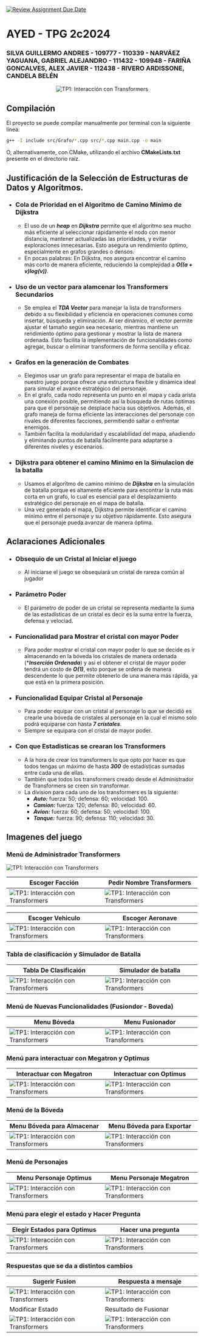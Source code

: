[![Review Assignment Due Date](https://classroom.github.com/assets/deadline-readme-button-22041afd0340ce965d47ae6ef1cefeee28c7c493a6346c4f15d667ab976d596c.svg)](https://classroom.github.com/a/SOoPfuVL)
# AYED - TPG 2c2024
### SILVA GUILLERMO ANDRES - 109777 - 110339 - NARVÁEZ YAGUANA, GABRIEL ALEJANDRO - 111432 - 109948 - FARIÑA GONCALVES, ALEX JAVIER  - 112438 - RIVERO ARDISSONE, CANDELA BELÉN
<p align="center">
   <img src="image/Banner.png" alt="TP1: Interacción con Transformers"><br>
</p>


## Compilación

El proyecto se puede compilar manualmente por terminal con la siguiente línea:

```bash
g++ -I include src/Grafo/*.cpp src/*.cpp main.cpp -o main
```

O, alternativamente, con CMake, utilizando el archivo **CMakeLists.txt** presente en el directorio raíz.

## Justificación de la Selección de Estructuras de Datos y Algoritmos.

* ### Cola de Prioridad en el Algoritmo de Camino Mínimo de Dijkstra
  * El uso de un ***heap*** en ***Dijkstra*** permite que el algoritmo sea mucho más eficiente al seleccionar rápidamente el nodo con menor distancia, mantener actualizadas las prioridades, y evitar exploraciones innecesarias. Esto asegura un rendimiento óptimo, especialmente en grafos grandes o densos.
  * En pocas palabras: En Dijkstra, nos asegura encontrar el camino más corto de manera eficiente, reduciendo la complejidad a ***O((a + v)log(v))***.


* ### Uso de un vector para alamcenar los Transformers Secundarios
  * Se emplea el ***TDA Vector*** para manejar la lista de transformers debido a su flexibilidad y eficiencia en operaciones comunes como insertar, búsqueda y eliminación. Al ser dinámico, el vector permite ajustar el tamaño según sea necesario, mientras mantiene un rendimiento óptimo para gestionar y mostrar la lista de manera ordenada. Esto facilita la implementación de funcionalidades como agregar, buscar o eliminar transformers de forma sencilla y eficaz.

* ### Grafos en la generación de Combates
  * Elegimos usar un grafo para representar el mapa de batalla en nuestro juego porque ofrece una estructura flexible y dinámica ideal para simular el avance estratégico del personaje. 
  * En el grafo, cada nodo representa un punto en el mapa y cada arista una conexión posible, permitiendo así la búsqueda de rutas óptimas para que el personaje se desplace hacia sus objetivos. Además, el grafo maneja de forma eficiente las interacciones del personaje con rivales de diferentes facciones, permitiendo saltar o enfrentar enemigos. 
  * También facilita la modularidad y escalabilidad del mapa, añadiendo y eliminando puntos de batalla fácilmente para adaptarse a diferentes niveles y escenarios. 

* ### Dijkstra para obtener el camino Minimo en la Simulacion de la batalla
  *  Usamos el algoritmo de camino mínimo de ***Dijkstra*** en la simulación de batalla porque es altamente eficiente para encontrar la ruta más corta en un grafo, lo cual es esencial para el desplazamiento estratégico del personaje en el mapa de batalla. 
  * Una vez generado el mapa, Dijkstra permite identificar el camino mínimo entre el personaje y su objetivo rápidamente. Esto asegura que el personaje pueda avanzar de manera óptima.

## Aclaraciones Adicionales
* ### Obsequio de un Cristal al Iniciar el juego
  * Al iniciarse el juego se obsequiará un cristal de rareza común al jugador 

* ### Parámetro Poder
  * El parámetro de poder de un cristal se representa mediante la suma de las estadísticas de un cristal es decir es la suma entre la fuerza, defensa y velociad.

* ### Funcionalidad para Mostrar el cristal con mayor Poder
  * Para poder mostrar el cristal con mayor poder lo que se decide es ir almacenando en la bóveda los cristales de manera ordenada (****Inserción Ordenada***) y asi el obtener el cristal de mayor poder tendrá un costo de ***O(1)***, esto porque se ordena de manera descendente lo que permite obtenerlo de una manera más rápida, ya que está en la primera posición.

* ### Funcionalidad Equipar Cristal al Personaje
  * Para poder equipar con un cristal al personaje lo que se decidió es crearle una bóveda de cristales al personaje en la cual el mismo solo podrá equiparse con hasta ***7 cristales***.
  * Siempre se equipara con el cristal de mayor poder.

* ### Con que Estadisticas se crearan los Transformers
  * A la hora de crear los transformers lo que opto por hacer es que todos tengas un máximo de hasta ***300*** de estadísticas sumadas entre cada una de ellas.
  * También que todos los transformers creado desde el Administrador de Transformers se creen sin transformar.
  * La division para cada uno de los transformers es la siguiente:
    * ***Auto:*** fuerza: 50; defensa: 60; velocidad: 100. 
    * ***Camion:*** fuerza: 120; defensa: 80; velocidad: 60.
    * ***Avion:*** fuerza: 60; defensa: 50; velocidad: 100.
    * ***Tanque:*** fuerza: 90; defensa: 110; velocidad: 30.



## Imagenes del juego
### Menú de Administrador Transformers


 <img src="image/menu_administrador_transformers.png" alt="TP1: Interacción con Transformers"> 

| Escoger Facción                                                                  | Pedir Nombre Transformers                                  |
|----------------------------------------------------------------------------------|------------------------------------------------------------|
| <img src="image/menu_pedir_faccion.png" alt="TP1: Interacción con Transformers"> | <img src="image/menu_pedir_nombre_transformers.png" alt="TP1: Interacción con Transformers"> |

| Escoger Vehiculo                                                              | Escoger Aeronave                                                               |
|-------------------------------------------------------------------------------|--------------------------------------------------------------------------------|
| <img src="image/menu_pedir_auto.png" alt="TP1: Interacción con Transformers"> | <img src="image/menu_pedir_avion.png" alt="TP1: Interacción con Transformers"> |
### Tabla de clasificación y Simulador de Batalla



| Tabla De Clasificaión                                                                    | Simulador de batalla                                                          |
|------------------------------------------------------------------------------------------|-------------------------------------------------------------------------------|
| <img src="image/mostrar_tabla_clasificaion.png" alt="TP1: Interacción con Transformers"> | <img src="image/mostrar_tabla_clasificaion.png" alt="TP1: Interacción con Transformers"> |

### Menú de Nuevas Funcionalidades (Fusiondor - Boveda)
| Menu Bóveda                                                               | Menu Fusionador                                                               |
|---------------------------------------------------------------------------|-------------------------------------------------------------------------------|
| <img src="image/menu_boveda.png" alt="TP1: Interacción con Transformers"> | <img src="image/menu_fusionador.png" alt="TP1: Interacción con Transformers"> |

### Menú para interactuar con Megatron y Optimus
| Interactuar con Megatron                                                            | Interactuar con Optimus                                                            |
|-------------------------------------------------------------------------------------|------------------------------------------------------------------------------------|
| <img src="image/menu_interactuar_con_megatron.png" alt="TP1: Interacción con Transformers"> | <img src="image/menu_interactuar_con_optimus.png" alt="TP1: Interacción con Transformers"> |
### Menú de la Bóveda
| Menu Bóveda para Almacenar                                                          | Menu Bóveda para Exportar                                                          |
|-------------------------------------------------------------------------------------|------------------------------------------------------------------------------------|
| <img src="image/menu_boveda_almacenar.png" alt="TP1: Interacción con Transformers"> | <img src="image/menu_boveda_exportar.png" alt="TP1: Interacción con Transformers"> |
### Menú de Personajes
| Menu Personaje Optimus                                                     | Menu Personaje Megatron                                                     |
|----------------------------------------------------------------------------|-----------------------------------------------------------------------------|
| <img src="image/menu_optimus.png" alt="TP1: Interacción con Transformers"> | <img src="image/menu_megatron.png" alt="TP1: Interacción con Transformers"> |

### Menú para elegir el estado y Hacer Pregunta
| Elegir Estados para Optimus                                                         | Hacer una pregunta                                                                  |
|-------------------------------------------------------------------------------------|-------------------------------------------------------------------------------------|
| <img src="image/menu_modificar_estado.png" alt="TP1: Interacción con Transformers"> | <img src="image/menu_escribir_mensaje.png" alt="TP1: Interacción con Transformers"> |


### Respuestas que se da a distintos cambios
| Sugerir Fusion                                                                           | Respuesta a mensaje                                                                |
|------------------------------------------------------------------------------------------|------------------------------------------------------------------------------------|
| <img src="image/respuesta_fusion.png" alt="TP1: Interacción con Transformers">           | <img src="image/respuesta_mensaje.png" alt="TP1: Interacción con Transformers">    |
| Modificar Estado                                                                         | Resultado de Fusionar                                                              |
| <img src="image/respuesta_modificar_estado.png" alt="TP1: Interacción con Transformers"> | <img src="image/respuesta_fusionador.png" alt="TP1: Interacción con Transformers"> |




